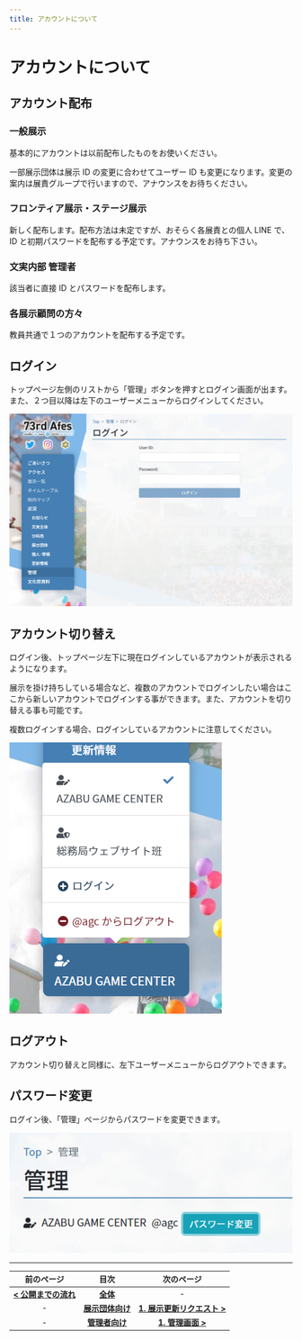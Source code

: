 ```yaml
---
title: アカウントについて
---
```


# アカウントについて

## アカウント配布

### 一般展示

基本的にアカウントは以前配布したものをお使いください。

一部展示団体は展示 ID の変更に合わせてユーザー ID も変更になります。変更の案内は展責グループで行いますので、アナウンスをお待ちください。

### フロンティア展示・ステージ展示

新しく配布します。配布方法は未定ですが、おそらく各展責との個人 LINE で、ID と初期パスワードを配布する予定です。アナウンスをお待ち下さい。

### 文実内部 管理者

該当者に直接 ID とパスワードを配布します。

### 各展示顧問の方々

教員共通で１つのアカウントを配布する予定です。


## ログイン

トップページ左側のリストから「管理」ボタンを押すとログイン画面が出ます。また、２つ目以降は左下のユーザーメニューからログインしてください。

![](./images/login.png)

## アカウント切り替え

ログイン後、トップページ左下に現在ログインしているアカウントが表示されるようになります。

展示を掛け持ちしている場合など、複数のアカウントでログインしたい場合はここから新しいアカウントでログインする事ができます。また、アカウントを切り替える事も可能です。

複数ログインする場合、ログインしているアカウントに注意してください。

![](./images/user-menu.png)

## ログアウト

アカウント切り替えと同様に、左下ユーザーメニューからログアウトできます。

## パスワード変更

ログイン後、「管理」ページからパスワードを変更できます。

![](./images/change-password.png)

---

| 前のページ | 目次 | 次のページ |
| :-: | :-: | :-: |
| **[< 公開までの流れ ](./operation)**  | **[全体](/)** | - |
| - | **[展示団体向け](/exhibition)** | **[1. 展示更新リクエスト >](/exhibition/1-post)** |
| - | **[管理者向け](/admin)** | **[1. 管理画面 >](/admin/1-manage)** |
